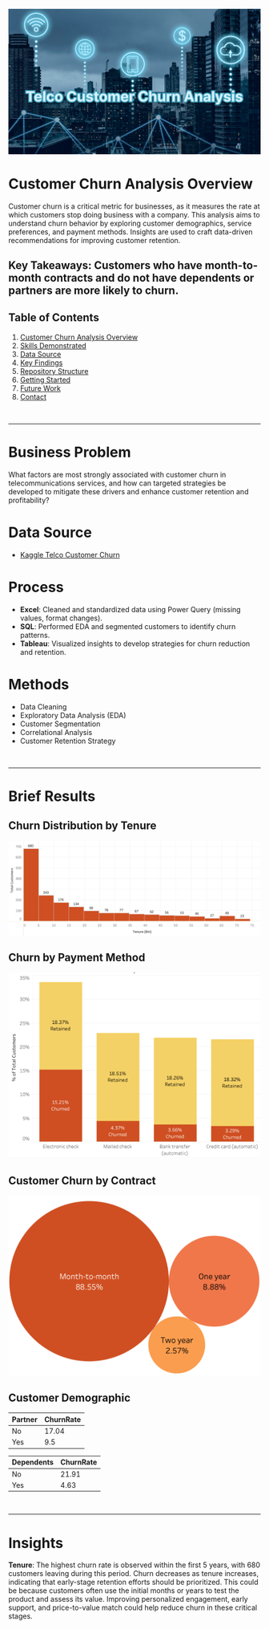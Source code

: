 ![Banner](Images/TelcoCustomerChurnAnalysis.png)

# **Customer Churn Analysis Overview**

Customer churn is a critical metric for businesses, as it measures the rate at which customers stop doing business with a company. This analysis aims to understand churn behavior by exploring customer demographics, service preferences, and payment methods. Insights are used to craft data-driven recommendations for improving customer retention.

## Key Takeaways: Customers who have month-to-month contracts and do not have dependents or partners are more likely to churn.


## Table of Contents

1. [Customer Churn Analysis Overview](#customer-churn-analysis-overview)
2. [Skills Demonstrated](https://www.notion.so/Github-175c2e344087804eb9a7f48984a5d236?pvs=21)
3. [Data Source](https://www.notion.so/Github-175c2e344087804eb9a7f48984a5d236?pvs=21)
4. [Key Findings](https://www.notion.so/Github-175c2e344087804eb9a7f48984a5d236?pvs=21)
5. [Repository Structure](https://www.notion.so/Github-175c2e344087804eb9a7f48984a5d236?pvs=21)
6. [Getting Started](https://www.notion.so/Github-175c2e344087804eb9a7f48984a5d236?pvs=21)
7. [Future Work](https://www.notion.so/Github-175c2e344087804eb9a7f48984a5d236?pvs=21)
8. [Contact](https://www.notion.so/Github-175c2e344087804eb9a7f48984a5d236?pvs=21)

<Br>

---

# **Business Problem**
What factors are most strongly associated with customer churn in telecommunications services, and how can targeted strategies be developed to mitigate these drivers and enhance customer retention and profitability?

# **Data Source**
- [Kaggle Telco Customer Churn](https://www.kaggle.com/rikdifos/credit-card-approval-prediction](https://www.kaggle.com/datasets/blastchar/telco-customer-churn/data))

# **Process**
- **Excel**: Cleaned and standardized data using Power Query (missing values, format changes).
- **SQL**: Performed EDA and segmented customers to identify churn patterns.
- **Tableau**: Visualized insights to develop strategies for churn reduction and retention.

# **Methods**
- Data Cleaning
- Exploratory Data Analysis (EDA)
- Customer Segmentation
- Correlational Analysis
- Customer Retention Strategy

<Br>
  
---

# **Brief Results**

## Churn Distribution by Tenure
![ChurnDistributionbyTenure](Images/ChurnDistributionbyTenure.png)

## Churn by Payment Method
![ChurnbyPaymentMethod](Images/ChurnbyPaymentMethod.png)

## Customer Churn by Contract
![CustomerChurnbyContract](Images/CustomerChurnbyContract.png)

## Customer Demographic

| Partner | ChurnRate |
|---------|-----------|
| No      | 17.04     |
| Yes     | 9.5       |

| Dependents | ChurnRate |
|------------|-----------|
| No         | 21.91     |
| Yes        | 4.63      |

<Br>

---

# **Insights**

**Tenure**: The highest churn rate is observed within the first 5 years, with 680 customers leaving during this period. Churn decreases as tenure increases, indicating that early-stage retention efforts should be prioritized. This could be because customers often use the initial months or years to test the product and assess its value. Improving personalized engagement, early support, and price-to-value match could help reduce churn in these critical stages.



